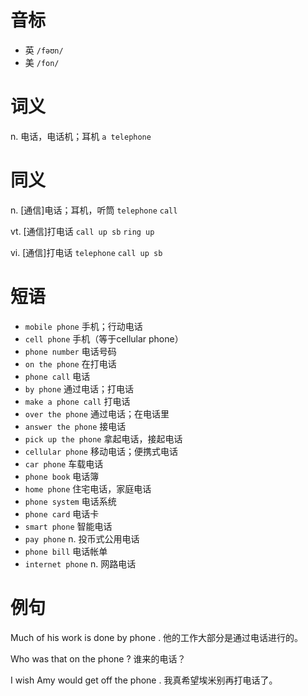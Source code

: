 # 音标

- 英 `/fəʊn/`
- 美 `/fon/`

# 词义

n. 电话，电话机；耳机
`a telephone`

# 同义

n. [通信]电话；耳机，听筒
`telephone` `call`

vt. [通信]打电话
`call up sb` `ring up`

vi. [通信]打电话
`telephone` `call up sb`

# 短语

- `mobile phone` 手机；行动电话
- `cell phone` 手机（等于cellular phone）
- `phone number` 电话号码
- `on the phone` 在打电话
- `phone call` 电话
- `by phone` 通过电话；打电话
- `make a phone call` 打电话
- `over the phone` 通过电话；在电话里
- `answer the phone` 接电话
- `pick up the phone` 拿起电话，接起电话
- `cellular phone` 移动电话；便携式电话
- `car phone` 车载电话
- `phone book` 电话簿
- `home phone` 住宅电话，家庭电话
- `phone system` 电话系统
- `phone card` 电话卡
- `smart phone` 智能电话
- `pay phone` n. 投币式公用电话
- `phone bill` 电话帐单
- `internet phone` n. 网路电话

# 例句

Much of his work is done by phone .
他的工作大部分是通过电话进行的。

Who was that on the phone ?
谁来的电话？

I wish Amy would get off the phone .
我真希望埃米别再打电话了。


